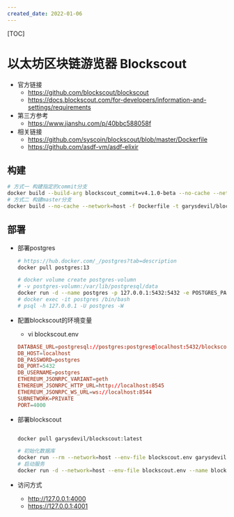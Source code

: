```yaml
---
created_date: 2022-01-06
---
```


[TOC]

# 以太坊区块链游览器 Blockscout

- 官方链接
    - https://github.com/blockscout/blockscout
    - https://docs.blockscout.com/for-developers/information-and-settings/requirements
- 第三方参考
    - https://www.jianshu.com/p/40bbc588058f
- 相关链接
    - https://github.com/syscoin/blockscout/blob/master/Dockerfile
    - https://github.com/asdf-vm/asdf-elixir

## 构建
```bash
# 方式一 构建指定的commit分支
docker build --build-arg blockscout_commit=v4.1.0-beta --no-cache --network=host -f Dockerfile -t garysdevil/blockscout:v4.1.0-beta .
# 方式二 构建master分支
docker build --no-cache --network=host -f Dockerfile -t garysdevil/blockscout:latest .
```

## 部署
- 部署postgres
    ```bash
    # https://hub.docker.com/_/postgres?tab=description
    docker pull postgres:13

    # docker volume create postgres-volumn
    # -v postgres-volumn:/var/lib/postgresql/data
    docker run -d --name postgres -p 127.0.0.1:5432:5432 -e POSTGRES_PASSWORD=postgres postgres:13
    # docker exec -it postgres /bin/bash
    # psql -h 127.0.0.1 -U postgres -W
    ```

- 配置blockscout的环境变量
    - vi blockscout.env
    ```conf
    DATABASE_URL=postgresql://postgres:postgres@localhost:5432/blockscout
    DB_HOST=localhost
    DB_PASSWORD=postgres
    DB_PORT=5432
    DB_USERNAME=postgres
    ETHEREUM_JSONRPC_VARIANT=geth
    ETHEREUM_JSONRPC_HTTP_URL=http://localhost:8545
    ETHEREUM_JSONRPC_WS_URL=ws://localhost:8544
    SUBNETWORK=PRIVATE
    PORT=4000
    ```

- 部署blockscout
    ```bash

    docker pull garysdevil/blockscout:latest

    # 初始化数据库
    docker run --rm --network=host --env-file blockscout.env garysdevil/blockscout:latest mix do ecto.drop, ecto.create, ecto.migrate
    # 启动服务
    docker run -d --network=host --env-file blockscout.env --name blockscout garysdevil/blockscout:latest
    ```
- 访问方式
    - http://127.0.0.1:4000
    - https://127.0.0.1:4001